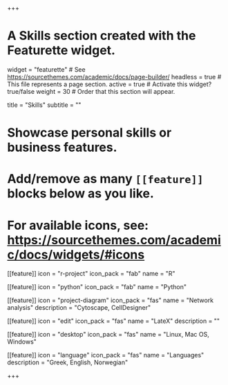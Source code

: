 +++
# A Skills section created with the Featurette widget.
widget = "featurette"  # See https://sourcethemes.com/academic/docs/page-builder/
headless = true  # This file represents a page section.
active = true  # Activate this widget? true/false
weight = 30  # Order that this section will appear.

title = "Skills"
subtitle = ""

# Showcase personal skills or business features.
# 
# Add/remove as many `[[feature]]` blocks below as you like.
# 
# For available icons, see: https://sourcethemes.com/academic/docs/widgets/#icons

[[feature]]
  icon = "r-project"
  icon_pack = "fab"
  name = "R"
  
[[feature]]
  icon = "python"
  icon_pack = "fab"
  name = "Python" 
  
[[feature]]
  icon = "project-diagram"
  icon_pack = "fas"
  name = "Network analysis"
  description = "Cytoscape, CellDesigner" 
  
  [[feature]]
  icon = "edit"
  icon_pack = "fas"
  name = "LateX"
  description = ""
  
[[feature]]
  icon = "desktop"
  icon_pack = "fas"
  name = "Linux, Mac OS, Windows"

[[feature]]
  icon = "language"
  icon_pack = "fas"
  name = "Languages"
description = "Greek, English, Norwegian"
  
+++
